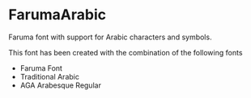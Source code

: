 # FarumaArabic
Faruma font with support for Arabic characters and symbols.

This font has been created with the combination of the following fonts
- Faruma Font
- Traditional Arabic
- AGA Arabesque Regular
